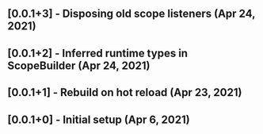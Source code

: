 ## [0.0.1+3] - Disposing old scope listeners (Apr 24, 2021)

## [0.0.1+2] - Inferred runtime types in ScopeBuilder (Apr 24, 2021)

## [0.0.1+1] - Rebuild on hot reload (Apr 23, 2021)

## [0.0.1+0] - Initial setup (Apr 6, 2021)

